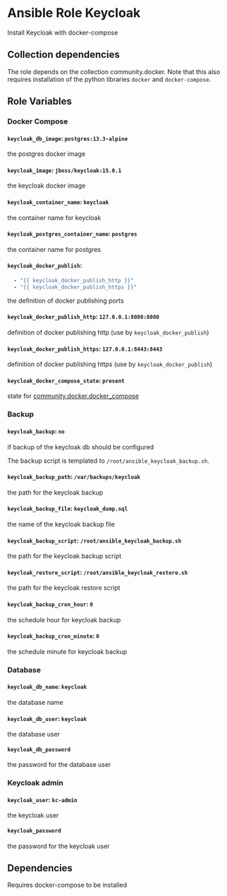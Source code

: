 # Ansible Role Keycloak

Install Keycloak with docker-compose

## Collection dependencies

The role depends on the collection community.docker.
Note that this also requires installation of the python libraries `docker` and `docker-compose`.

## Role Variables

### Docker Compose
#### `keycloak_db_image`: `postgres:13.3-alpine`

the postgres docker image

#### `keycloak_image`: `jboss/keycloak:15.0.1`

the keycloak docker image

#### `keycloak_container_name`: `keycloak`

the container name for keycloak

#### `keycloak_postgres_container_name`: `postgres`

the container name for postgres

#### `keycloak_docker_publish`:

```yaml
  - "{{ keycloak_docker_publish_http }}"
  - "{{ keycloak_docker_publish_https }}"
```

the definition of docker publishing ports

#### `keycloak_docker_publish_http`: `127.0.0.1:8080:8080`

definition of docker publishing http (use by `keycloak_docker_publish`)

#### `keycloak_docker_publish_https`: `127.0.0.1:8443:8443`

definition of docker publishing https (use by `keycloak_docker_publish`)

#### `keycloak_docker_compose_state`: `present`

state for [community.docker.docker_compose](https://docs.ansible.com/ansible/latest/collections/community/docker/docker_compose_module.html)

### Backup
#### `keycloak_backup`: `no`

if backup of the keycloak db should be configured

The backup script is templated to `/root/ansible_keycloak_backup.sh`.

#### `keycloak_backup_path`: `/var/backups/keycloak`

the path for the keycloak backup

#### `keycloak_backup_file`: `keycloak_dump.sql`

the name of the keycloak backup file

#### `keycloak_backup_script`: `/root/ansible_keycloak_backup.sh`

the path for the keycloak backup script

#### `keycloak_restore_script`: `/root/ansible_keycloak_restore.sh`

the path for the keycloak restore script

#### `keycloak_backup_cron_hour`: `0`

the schedule hour for keycloak backup

#### `keycloak_backup_cron_minute`: `0`

the schedule minute for keycloak backup

### Database
#### `keycloak_db_name`: `keycloak`

the database name

#### `keycloak_db_user`: `keycloak`

the database user

#### `keycloak_db_password`

the password for the database user

### Keycloak admin

#### `keycloak_user`: `kc-admin`

the keycloak user

#### `keycloak_password`

the password for the keycloak user

## Dependencies

Requires docker-compose to be installed